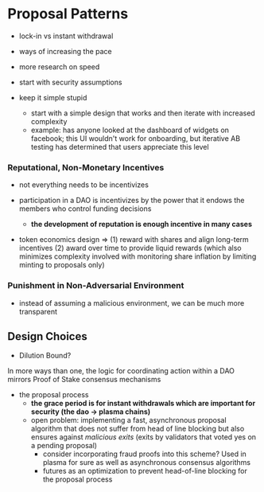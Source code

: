 # Proposal Patterns

* lock-in vs instant withdrawal
* ways of increasing the pace
* more research on speed

* start with security assumptions
* keep it simple stupid
    * start with a simple design that works and then iterate with increased complexity
    * example: has anyone looked at the dashboard of widgets on facebook; this UI wouldn't work for onboarding, but iterative AB testing has determined that users appreciate this level 

### Reputational, Non-Monetary Incentives

* not everything needs to be incentivizes
* participation in a DAO is incentivizes by the power that it endows the members who control funding decisions
    * **the development of reputation is enough incentive in many cases**

* token economics design => (1) reward with shares and align long-term incentives (2) award over time to provide liquid rewards (which also minimizes complexity involved with monitoring share inflation by limiting minting to proposals only)

### Punishment in Non-Adversarial Environment

* instead of assuming a malicious environment, we can be much more transparent 

## Design Choices

* Dilution Bound?

In more ways than one, the logic for coordinating action within a DAO mirrors Proof of Stake consensus mechanisms

* the proposal process
    * **the grace period is for instant withdrawals which are important for security (the dao -> plasma chains)**
    * open problem: implementing a fast, asynchronous proposal algorithm that does not suffer from head of line blocking but also ensures against *malicious exits* (exits by validators that voted yes on a pending proposal)
        * consider incorporating fraud proofs into this scheme? Used in plasma for sure as well as asynchronous consensus algorithms
        * futures as an optimization to prevent head-of-line blocking for the proposal process